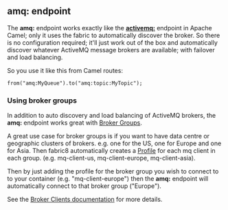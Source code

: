 ## amq: endpoint

The **amq:** endpoint works exactly like the **[activemq:](http://camel.apache.org/activemq.html)** endpoint in Apache Camel; only it uses the fabric to automatically discover the broker. So there is no configuration required; it'll just work out of the box and automatically discover whatever ActiveMQ message brokers are available; with failover and load balancing.

So you use it like this from Camel routes:

```
from("amq:MyQueue").to("amq:topic:MyTopic");
```

### Using broker groups

In addition to auto discovery and load balancing of ActiveMQ brokers, the **amq:** endpoint works great with [Broker Groups](brokerTopology.html).

A great use case for broker groups is if you want to have data centre or geographic clusters of brokers. e.g. one for the US, one for Europe and one for Asia. Then fabric8 automatically creates a [Profile](profiles.html) for each mq client in each group. (e.g. mq-client-us, mq-client-europe, mq-client-asia).

Then by just adding the profile for the broker group you wish to connect to to your container (e.g. "mq-client-europe") then the **amq:** endpoint will automatically connect to that broker group ("Europe").

See the [Broker Clients documentation](brokerClients.html) for more details.
